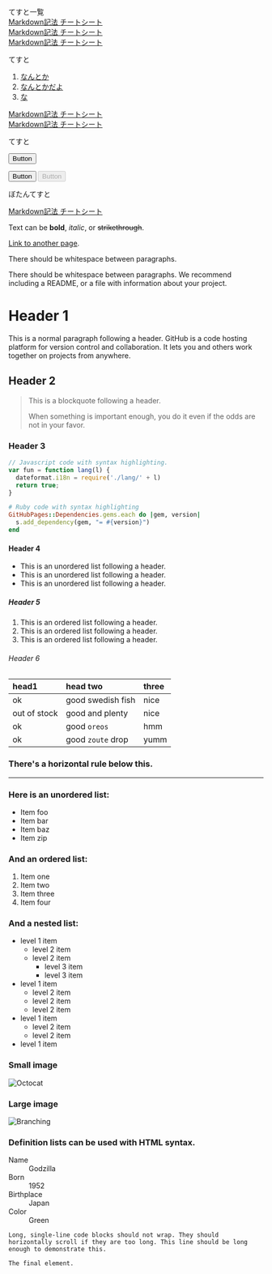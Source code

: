 てすと一覧  
[Markdown記法 チートシート](https://gist.github.com/mignonstyle/083c9e1651d7734f84c99b8cf49d57fa)  
[Markdown記法 チートシート](https://gist.github.com/mignonstyle/083c9e1651d7734f84c99b8cf49d57fa)  
[Markdown記法 チートシート](https://gist.github.com/mignonstyle/083c9e1651d7734f84c99b8cf49d57fa)  

てすと  
1. [なんとか](https://gist.github.com/mignonstyle/083c9e1651d7734f84c99b8cf49d57fa)  
2. [なんとかだよ](https://gist.github.com/mignonstyle/083c9e1651d7734f84c99b8cf49d57fa)  
3. [な](https://gist.github.com/mignonstyle/083c9e1651d7734f84c99b8cf49d57fa)  

[Markdown記法 チートシート](https://gist.github.com/mignonstyle/083c9e1651d7734f84c99b8cf49d57fa)  
[Markdown記法 チートシート](https://gist.github.com/mignonstyle/083c9e1651d7734f84c99b8cf49d57fa)  

<script>
  window.onload = function onLoad(){
  var character_1 = ["怒れる若者", "アンチ・ヒーロー", "観客", "ほら吹き", "男役", "さくら", "腹心", "批評家", "女役", "ヒーロー/ヒロイン", "王", "無礼講の王", "恋人", "吟遊詩人", "老人役/老女役", "劇作家", "犠牲", "悪党", "料理人", "賢者", "敵役", "医者", "道化"];
  var character_1_random = Math.floor(Math.random() * character_1.length);
  target_character_1 = document.getElementById("character_1_id");
  target_character_1.innerHTML = character_1[character_1_random];
  }
</script>

<div id="character_1_id"></div>

てすと  

<!-- Accent-colored raised button with ripple -->
[<button class="mdl-button mdl-js-button mdl-button--raised mdl-js-ripple-effect mdl-button--accent">
  Button
</button>](https://gist.github.com/mignonstyle/083c9e1651d7734f84c99b8cf49d57fa)    
<!-- Raised button with ripple -->
<button class="mdl-button mdl-js-button mdl-button--raised mdl-js-ripple-effect">
  Button
</button>  
<!-- Raised disabled button -->
<button class="mdl-button mdl-js-button mdl-button--raised" disabled>
  Button
</button>  

ぼたんてすと  

[Markdown記法 チートシート](https://gist.github.com/mignonstyle/083c9e1651d7734f84c99b8cf49d57fa)  

Text can be **bold**, _italic_, or ~~strikethrough~~.

[Link to another page](./another-page.html).

There should be whitespace between paragraphs.

There should be whitespace between paragraphs. We recommend including a README, or a file with information about your project.

# Header 1

This is a normal paragraph following a header. GitHub is a code hosting platform for version control and collaboration. It lets you and others work together on projects from anywhere.

## Header 2

> This is a blockquote following a header.
>
> When something is important enough, you do it even if the odds are not in your favor.

### Header 3

```js
// Javascript code with syntax highlighting.
var fun = function lang(l) {
  dateformat.i18n = require('./lang/' + l)
  return true;
}
```

```ruby
# Ruby code with syntax highlighting
GitHubPages::Dependencies.gems.each do |gem, version|
  s.add_dependency(gem, "= #{version}")
end
```

#### Header 4

*   This is an unordered list following a header.
*   This is an unordered list following a header.
*   This is an unordered list following a header.

##### Header 5

1.  This is an ordered list following a header.
2.  This is an ordered list following a header.
3.  This is an ordered list following a header.

###### Header 6

| head1        | head two          | three |
|:-------------|:------------------|:------|
| ok           | good swedish fish | nice  |
| out of stock | good and plenty   | nice  |
| ok           | good `oreos`      | hmm   |
| ok           | good `zoute` drop | yumm  |

### There's a horizontal rule below this.

* * *

### Here is an unordered list:

*   Item foo
*   Item bar
*   Item baz
*   Item zip

### And an ordered list:

1.  Item one
1.  Item two
1.  Item three
1.  Item four

### And a nested list:

- level 1 item
  - level 2 item
  - level 2 item
    - level 3 item
    - level 3 item
- level 1 item
  - level 2 item
  - level 2 item
  - level 2 item
- level 1 item
  - level 2 item
  - level 2 item
- level 1 item

### Small image

![Octocat](https://github.githubassets.com/images/icons/emoji/octocat.png)

### Large image

![Branching](https://guides.github.com/activities/hello-world/branching.png)


### Definition lists can be used with HTML syntax.

<dl>
<dt>Name</dt>
<dd>Godzilla</dd>
<dt>Born</dt>
<dd>1952</dd>
<dt>Birthplace</dt>
<dd>Japan</dd>
<dt>Color</dt>
<dd>Green</dd>
</dl>

```
Long, single-line code blocks should not wrap. They should horizontally scroll if they are too long. This line should be long enough to demonstrate this.
```

```
The final element.
```
